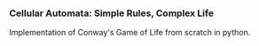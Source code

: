 ### Cellular Automata: Simple Rules, Complex Life

Implementation of Conway's Game of Life from scratch in python. 
